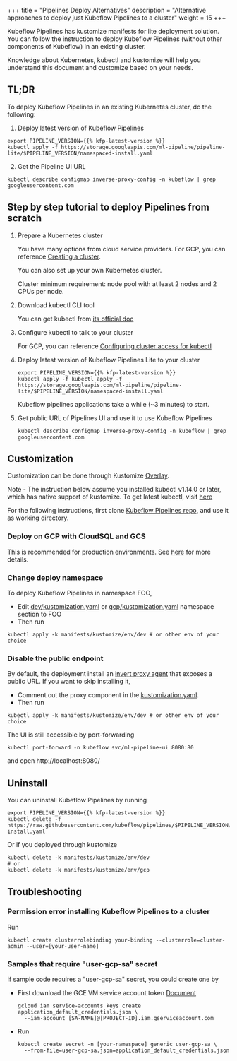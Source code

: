 +++
title = "Pipelines Deploy Alternatives"
description = "Alternative approaches to deploy just Kubeflow Pipelines to a cluster"
weight = 15
+++

Kubeflow Pipelines has kustomize manifests for lite deployment solution. You can
follow the instruction to deploy Kubeflow Pipelines (without other components of
Kubeflow) in an existing cluster.

Knowledge about Kubernetes, kubectl and kustomize will help you understand this
document and customize based on your needs.


## TL;DR

To deploy Kubeflow Pipelines in an existing Kubernetes cluster, do the following:

1. Deploy latest version of Kubeflow Pipelines
```
export PIPELINE_VERSION={{% kfp-latest-version %}}
kubectl apply -f https://storage.googleapis.com/ml-pipeline/pipeline-lite/$PIPELINE_VERSION/namespaced-install.yaml
```

2. Get the Pipeline UI URL
```
kubectl describe configmap inverse-proxy-config -n kubeflow | grep googleusercontent.com 
```

## Step by step tutorial to deploy Pipelines from scratch

1. Prepare a Kubernetes cluster

    You have many options from cloud service providers. For GCP, you can reference
    [Creating a cluster](https://cloud.google.com/kubernetes-engine/docs/how-to/creating-a-cluster).

    You can also set up your own Kubernetes cluster.

    Cluster minimum requirement: node pool with at least 2 nodes and 2 CPUs per node.

1. Download kubectl CLI tool

    You can get kubectl from [its official doc](https://kubernetes.io/docs/tasks/tools/install-kubectl/)

1. Configure kubectl to talk to your cluster

    For GCP, you can reference [Configuring cluster access for kubectl](https://cloud.google.com/kubernetes-engine/docs/how-to/cluster-access-for-kubectl)

1. Deploy latest version of Kubeflow Pipelines Lite to your cluster

    ```
    export PIPELINE_VERSION={{% kfp-latest-version %}}
    kubectl apply -f kubectl apply -f https://storage.googleapis.com/ml-pipeline/pipeline-lite/$PIPELINE_VERSION/namespaced-install.yaml
    ```

    Kubeflow pipelines applications take a while (~3 minutes) to start.

1. Get public URL of Pipelines UI and use it to use Kubeflow Pipelines
    ```
    kubectl describe configmap inverse-proxy-config -n kubeflow | grep googleusercontent.com 
    ```


## Customization
Customization can be done through Kustomize [Overlay](https://github.com/kubernetes-sigs/kustomize/blob/master/docs/glossary.md#overlay). 

Note - The instruction below assume you installed kubectl v1.14.0 or later, which has native support of kustomize.
To get latest kubectl, visit [here](https://kubernetes.io/docs/tasks/tools/install-kubectl/)

For the following instructions, first clone [Kubeflow Pipelines repo](https://github.com/kubeflow/pipelines),
and use it as working directory.

### Deploy on GCP with CloudSQL and GCS
This is recommended for production environments. See
[here](https://github.com/kubeflow/pipelines/tree/master/manifests/kustomize/env/gcp) for more details. 

### Change deploy namespace
To deploy Kubeflow Pipelines in namespace FOO,
- Edit [dev/kustomization.yaml](https://github.com/kubeflow/pipelines/blob/master/manifests/kustomize/env/dev/kustomization.yaml)
or [gcp/kustomization.yaml](https://github.com/kubeflow/pipelines/blob/master/manifests/kustomize/env/gcp/kustomization.yaml)
namespace section to FOO
- Then run 
```
kubectl apply -k manifests/kustomize/env/dev # or other env of your choice
```

### Disable the public endpoint
By default, the deployment install an [invert proxy agent](https://github.com/google/inverting-proxy) that exposes a public URL. If you want to skip installing it,
- Comment out the proxy component in the [kustomization.yaml](https://github.com/kubeflow/pipelines/blob/master/manifests/kustomize/base/kustomization.yaml).
- Then run 
```
kubectl apply -k manifests/kustomize/env/dev # or other env of your choice
```

The UI is still accessible by port-forwarding
```
kubectl port-forward -n kubeflow svc/ml-pipeline-ui 8080:80
```
and open http://localhost:8080/



## Uninstall
You can uninstall Kubeflow Pipelines by running
```
export PIPELINE_VERSION={{% kfp-latest-version %}}
kubectl delete -f https://raw.githubusercontent.com/kubeflow/pipelines/$PIPELINE_VERSION/manifests/kustomize/namespaced-install.yaml
```

Or if you deployed through kustomize
```
kubectl delete -k manifests/kustomize/env/dev
# or
kubectl delete -k manifests/kustomize/env/gcp
```

## Troubleshooting

### Permission error installing Kubeflow Pipelines to a cluster
Run 
```
kubectl create clusterrolebinding your-binding --clusterrole=cluster-admin --user=[your-user-name]
```

### Samples that require "user-gcp-sa" secret
If sample code requires a "user-gcp-sa" secret, you could create one by 

- First download the GCE VM service account token [Document](https://cloud.google.com/iam/docs/creating-managing-service-account-keys#creating_service_account_keys)
    ```
    gcloud iam service-accounts keys create application_default_credentials.json \
      --iam-account [SA-NAME]@[PROJECT-ID].iam.gserviceaccount.com
    ```

- Run
    ```
    kubectl create secret -n [your-namespace] generic user-gcp-sa \
      --from-file=user-gcp-sa.json=application_default_credentials.json
    ```
